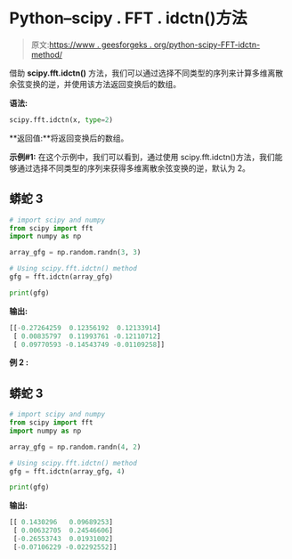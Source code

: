 # Python–scipy . FFT . idctn()方法

> 原文:[https://www . geesforgeks . org/python-scipy-FFT-idctn-method/](https://www.geeksforgeeks.org/python-scipy-fft-idctn-method/)

借助 **scipy.fft.idctn()** 方法，我们可以通过选择不同类型的序列来计算多维离散余弦变换的逆，并使用该方法返回变换后的数组。

**语法:**

```py
scipy.fft.idctn(x, type=2)

```

**返回值:**将返回变换后的数组。

**示例#1:** 在这个示例中，我们可以看到，通过使用 scipy.fft.idctn()方法，我们能够通过选择不同类型的序列来获得多维离散余弦变换的逆，默认为 2。

## 蟒蛇 3

```py
# import scipy and numpy
from scipy import fft
import numpy as np

array_gfg = np.random.randn(3, 3)

# Using scipy.fft.idctn() method
gfg = fft.idctn(array_gfg)

print(gfg)
```

**输出:**

```py
[[-0.27264259  0.12356192  0.12133914]
 [ 0.00835797  0.11993761 -0.12110712]
 [ 0.09770593 -0.14543749 -0.01109258]]

```

**例 2 :**

## 蟒蛇 3

```py
# import scipy and numpy
from scipy import fft
import numpy as np

array_gfg = np.random.randn(4, 2)

# Using scipy.fft.idctn() method
gfg = fft.idctn(array_gfg, 4)

print(gfg)
```

**输出:**

```py
[[ 0.1430296   0.09689253]
 [ 0.00632705  0.24546606]
 [-0.26553743  0.01931002]
 [-0.07106229 -0.02292552]]

```